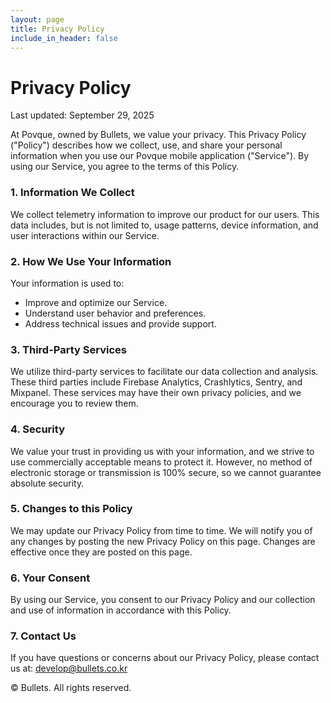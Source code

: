 ```yaml
---
layout: page
title: Privacy Policy
include_in_header: false
---
```


# Privacy Policy

Last updated: September 29, 2025

At Povque, owned by Bullets, we value your privacy. This Privacy Policy ("Policy") describes how we collect, use, and share your personal information when you use our Povque mobile application ("Service"). By using our Service, you agree to the terms of this Policy.

### 1. Information We Collect

We collect telemetry information to improve our product for our users. This data includes, but is not limited to, usage patterns, device information, and user interactions within our Service.

### 2. How We Use Your Information

Your information is used to:

- Improve and optimize our Service.
- Understand user behavior and preferences.
- Address technical issues and provide support.

### 3. Third-Party Services

We utilize third-party services to facilitate our data collection and analysis. These third parties include Firebase Analytics, Crashlytics, Sentry, and Mixpanel. These services may have their own privacy policies, and we encourage you to review them.

### 4. Security

We value your trust in providing us with your information, and we strive to use commercially acceptable means to protect it. However, no method of electronic storage or transmission is 100% secure, so we cannot guarantee absolute security.

### 5. Changes to this Policy

We may update our Privacy Policy from time to time. We will notify you of any changes by posting the new Privacy Policy on this page. Changes are effective once they are posted on this page.

### 6. Your Consent

By using our Service, you consent to our Privacy Policy and our collection and use of information in accordance with this Policy.

### 7. Contact Us

If you have questions or concerns about our Privacy Policy, please contact us at: develop@bullets.co.kr

© Bullets. All rights reserved.
